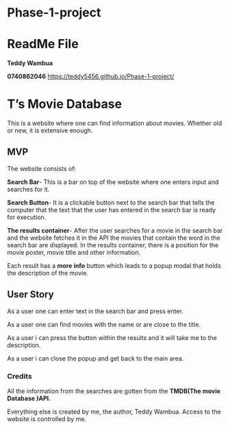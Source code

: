 # Phase-1-project
# ReadMe File

**Teddy Wambua**

**0740862046**
https://teddy5456.github.io/Phase-1-project/

# T’s Movie Database

This is a website where one can find information about movies. Whether old or new, it is extensive enough.

## MVP

The website consists of:

**Search Bar**- This is a bar on top of the website where one enters input and searches for it.

**Search Button**- It is a clickable button next to the search bar that tells the computer that the text that the user has entered in the search bar is ready for execution.

**The results container**- After the user searches for a movie in the search bar and the website fetches it in the API the movies that contain the word in the search bar are displayed. In the results container, there is a position for the movie poster, movie title and other information.

Each result has a **more info** button which leads to a popup modal that holds the description of the movie.

## User Story

As a user one can enter text in the search bar and press enter. 

As a user one can find movies with the name or are close to the title.

As a user i can press the button within the results and it will take me to the description.

As a user i can close the popup and get back to the main area.

### Credits

All the information from the searches are gotten from the **TMDB(The movie Database )API.**

Everything else is created by me, the author, Teddy Wambua. Access to the website is controlled by me.
